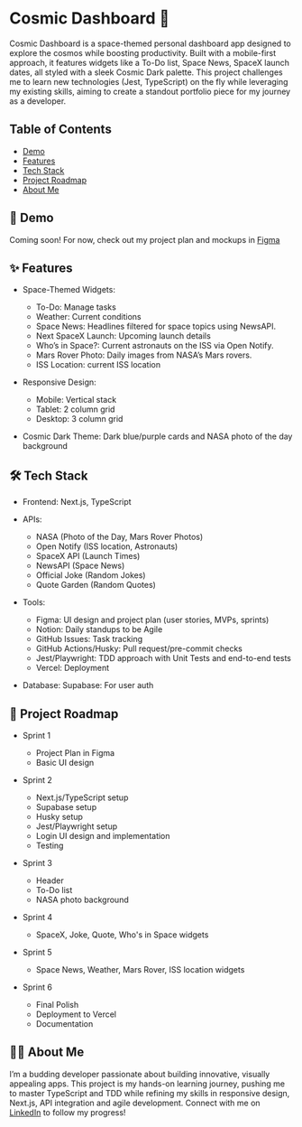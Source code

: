 # Cosmic Dashboard 🚀

Cosmic Dashboard is a space-themed personal dashboard app designed to explore the cosmos while boosting productivity. Built with a mobile-first approach, it features widgets like a To-Do list, Space News, SpaceX launch dates, all styled with a sleek Cosmic Dark palette. This project challenges me to learn new technologies (Jest, TypeScript) on the fly while leveraging my existing skills, aiming to create a standout portfolio piece for my journey as a developer.

## Table of Contents

- [Demo](#-demo)
- [Features](#-features)
- [Tech Stack](#%EF%B8%8F-tech-stack)
- [Project Roadmap](#-project-roadmap)
- [About Me](#-about-me)

## 🌌 Demo

Coming soon! For now, check out my project plan and mockups in [Figma](https://www.figma.com/board/21TMmNKdjrhxi0D2awQo8W/personal-dashboard?t=3lGg2O0gkLgF0Ptb-1)

## ✨ Features

-   Space-Themed Widgets:

    -   To-Do: Manage tasks
    -   Weather: Current conditions
    -   Space News: Headlines filtered for space topics using NewsAPI.
    -   Next SpaceX Launch: Upcoming launch details
    -   Who’s in Space?: Current astronauts on the ISS via Open Notify.
    -   Mars Rover Photo: Daily images from NASA’s Mars rovers.
    -   ISS Location: current ISS location

-   Responsive Design:

    -   Mobile: Vertical stack
    -   Tablet: 2 column grid
    -   Desktop: 3 column grid

-   Cosmic Dark Theme: Dark blue/purple cards and NASA photo of the day background

## 🛠️ Tech Stack

-   Frontend: Next.js, TypeScript

-   APIs:

    -   NASA (Photo of the Day, Mars Rover Photos)
    -   Open Notify (ISS location, Astronauts)
    -   SpaceX API (Launch Times)
    -   NewsAPI (Space News)
    -   Official Joke (Random Jokes)
    -   Quote Garden (Random Quotes)

-   Tools:

    -   Figma: UI design and project plan (user stories, MVPs, sprints)
    -   Notion: Daily standups to be Agile
    -   GitHub Issues: Task tracking
    -   GitHub Actions/Husky: Pull request/pre-commit checks
    -   Jest/Playwright: TDD approach with Unit Tests and end-to-end tests
    -   Vercel: Deployment

-   Database: Supabase: For user auth

## 📆 Project Roadmap

- Sprint 1
  - Project Plan in Figma
  - Basic UI design
 
- Sprint 2
  - Next.js/TypeScript setup
  - Supabase setup
  - Husky setup
  - Jest/Playwright setup
  - Login UI design and implementation
  - Testing

- Sprint 3
  - Header
  - To-Do list
  - NASA photo background
 
- Sprint 4
  - SpaceX, Joke, Quote, Who's in Space widgets
 
- Sprint 5
  - Space News, Weather, Mars Rover, ISS location widgets

- Sprint 6
  - Final Polish
  - Deployment to Vercel
  - Documentation
 
## 👨‍💻 About Me

I’m a budding developer passionate about building innovative, visually appealing apps. This project is my hands-on learning journey, pushing me to master TypeScript and TDD while refining my skills in responsive design, Next.js, API integration and agile development. Connect with me on [LinkedIn](https://www.linkedin.com/in/james-o-kane-orbiccode/) to follow my progress!

